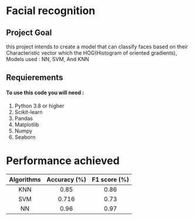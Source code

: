 # Facial recognition
## Project Goal
this project intends to create a model that can classify faces based on their Characteristic vector which the HOG(Histogram of oriented gradients), Models used : NN, SVM, And KNN
## Requierements
#### To use this code you will need :
1. Python 3.8 or higher
2. Scikit-learn
3. Pandas
4. Matplotlib
5. Numpy
6. Seaborn
# Performance achieved
| Algorithms | Accuracy (%) |F1 score (%) |
| :----: | :---: | :-------: |
| KNN      | 0.85     | 0.86         |
|   SVM     | 0.716   | 0.73         |
| NN      |   0.96   | 0.97        |
